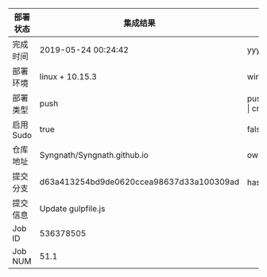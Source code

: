 部署状态 | 集成结果 | 参考值
---|---|---
完成时间 | 2019-05-24 00:24:42 | yyyy-mm-dd hh:mm:ss
部署环境 | linux + 10.15.3 | window \| linux + stable
部署类型 | push | push \| pull_request \| api \| cron
启用Sudo | true | false \| true
仓库地址 | Syngnath/Syngnath.github.io | owner_name/repo_name
提交分支 | d63a413254bd9de0620ccea98637d33a100309ad | hash 16位
提交信息 | Update gulpfile.js |
Job ID   | 536378505 |
Job NUM  | 51.1 |
